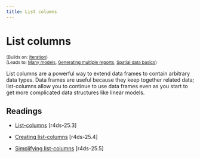 ```yaml
---
title: List columns
---
```


<!-- Generated automatically from list-cols.yml. Do not edit by hand -->

# List columns
<small>(Builds on: [Iteration](iteration.md))</small>  
<small>(Leads to: [Many models](model-many.md), [Generating multiple reports](report-generation.md), [Spatial data basics](spatial-basics.md))</small>

List columns are a powerful way to extend data frames to contain arbitrary
data types. Data frames are useful because they keep together related
data; list-columns allow you to continue to use data frames even as
you start to get more complicated data structures like linear models.

## Readings

  * [List-columns](http://r4ds.had.co.nz/many-models.html#list-columns-1) [r4ds-25.3]

  * [Creating list-columns](http://r4ds.had.co.nz/many-models.html#creating-list-columns) [r4ds-25.4]

  * [Simplifying list-columns](http://r4ds.had.co.nz/many-models.html#simplifying-list-columns) [r4ds-25.5]



